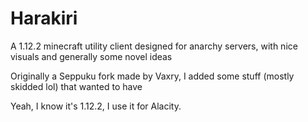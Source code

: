 # Harakiri
A 1.12.2 minecraft utility client designed for anarchy servers, with nice visuals and generally some novel ideas

Originally a Seppuku fork made by Vaxry, I added some stuff (mostly skidded lol) that wanted to have

Yeah, I know it's 1.12.2, I use it for Alacity.
